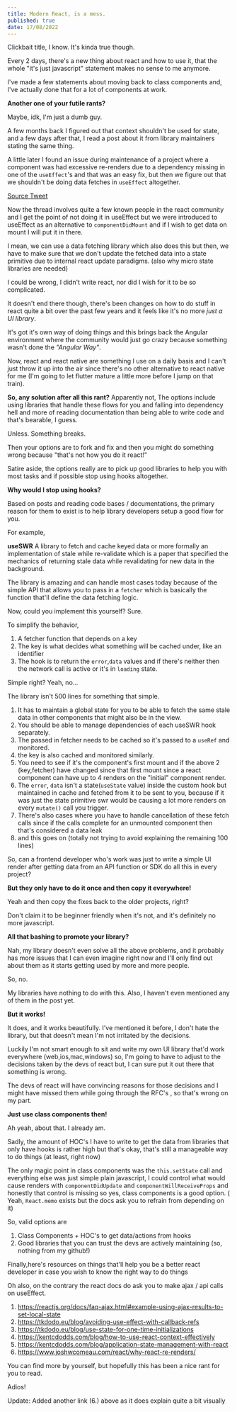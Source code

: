 ```yaml
---
title: Modern React, is a mess.
published: true
date: 17/08/2022
---
```


Clickbait title, I know. It's kinda true though.

Every 2 days, there's a new thing about react and how to use it, that the whole
"it's just javascript" statement makes no sense to me anymore.

I've made a few statements about moving back to class components and, I've
actually done that for a lot of components at work.

**Another one of your futile rants?**

Maybe, idk, I'm just a dumb guy.

A few months back I figured out that context shouldn't be used for state, and a
few days after that, I read a post about it from library maintainers stating the
same thing.

A little later I found an issue during maintenance of a project where a
component was had excessive re-renders due to a dependency missing in one of the
`useEffect`'s and that was an easy fix, but then we figure out that we shouldn't
be doing data fetches in `useEffect` altogether.

[Source Tweet](https://twitter.com/jody_lecompte/status/1526630424692269058)

Now the thread involves quite a few known people in the react community and I
get the point of not doing it in useEffect but we were introduced to useEffect
as an alternative to `componentDidMount` and if I wish to get data on mount I
will put it in there.

I mean, we can use a data fetching library which also does this but then, we
have to make sure that we don't update the fetched data into a state primitive
due to internal react update paradigms. (also why micro state libraries are
needed)

I could be wrong, I didn't write react, nor did I wish for it to be so
complicated.

It doesn't end there though, there's been changes on how to do stuff in react
quite a bit over the past few years and it feels like it's no more _just a UI
library_.

It's got it's own way of doing things and this brings back the Angular
environment where the community would just go crazy because something wasn't
done the _"Angular Way"_.

Now, react and react native are something I use on a daily basis and I can't
just throw it up into the air since there's no other alternative to react native
for me (I'm going to let flutter mature a little more before I jump on that
train).

**So, any solution after all this rant?** Apparently not, The options include
using libraries that handle these flows for you and falling into dependency hell
and more of reading documentation than being able to write code and that's
bearable, I guess.

Unless. Something breaks.

Then your options are to fork and fix and then you might do something wrong
because "that's not how you do it react!"

Satire aside, the options really are to pick up good libraries to help you with
most tasks and if possible stop using hooks altogether.

**Why would I stop using hooks?**

Based on posts and reading code bases / documentations, the primary reason for
them to exist is to help library developers setup a good flow for you.

For example,

**useSWR** A library to fetch and cache keyed data or more formally an
implementation of stale while re-validate which is a paper that specified the
mechanics of returning stale data while revalidating for new data in the
background.

The library is amazing and can handle most cases today because of the simple API
that allows you to pass in a `fetcher` which is basically the function that'll
define the data fetching logic.

Now, could you implement this yourself? Sure.

To simplify the behavior,

1. A fetcher function that depends on a key
2. The key is what decides what something will be cached under, like an
   identifier
3. The hook is to return the `error`,`data` values and if there's neither then
   the network call is active or it's in `loading` state.

Simple right? Yeah, no...

The library isn't 500 lines for something that simple.

1. It has to maintain a global state for you to be able to fetch the same stale
   data in other components that might also be in the view.
2. You should be able to manage dependencies of each useSWR hook separately.
3. The passed in fetcher needs to be cached so it's passed to a `useRef` and
   monitored.
4. the key is also cached and monitored similarly.
5. You need to see if it's the component's first mount and if the above 2
   (key,fetcher) have changed since that first mount since a react component can
   have up to 4 renders on the "initial" component render.
6. The `error`, `data` isn't a state(`useState` value) inside the custom hook
   but maintained in cache and fetched from it to be sent to you, because if it
   was just the state primitive swr would be causing a lot more renders on every
   `mutate()` call you trigger.
7. There's also cases where you have to handle cancellation of these fetch calls
   since if the calls complete for an unmounted component then that's considered
   a data leak
8. and this goes on (totally not trying to avoid explaining the remaining 100
   lines)

So, can a frontend developer who's work was just to write a simple UI render
after getting data from an API function or SDK do all this in every project?

**But they only have to do it once and then copy it everywhere!**

Yeah and then copy the fixes back to the older projects, right?

Don't claim it to be beginner friendly when it's not, and it's definitely no
more javascript.

**All that bashing to promote your library?**

Nah, my library doesn't even solve all the above problems, and it probably has
more issues that I can even imagine right now and I'll only find out about them
as it starts getting used by more and more people.

So, no.

My libraries have nothing to do with this. Also, I haven't even mentioned any of
them in the post yet.

**But it works!**

It does, and it works beautifully. I've mentioned it before, I don't hate the
library, but that doesn't mean I'm not irritated by the decisions.

Luckily I'm not smart enough to sit and write my own UI library that'd work
everywhere (web,ios,mac,windows) so, I'm going to have to adjust to the
decisions taken by the devs of react but, I can sure put it out there that
something is wrong.

The devs of react will have convincing reasons for those decisions and I might
have missed them while going through the RFC's , so that's wrong on my part.

**Just use class components then!**

Ah yeah, about that. I already am.

Sadly, the amount of HOC's I have to write to get the data from libraries that
only have hooks is rather high but that's okay, that's still a manageable way to
do things (at least, right now)

The only magic point in class components was the `this.setState` call and
everything else was just simple plain javascript, I could control what would
cause renders with `componentDidUpdate` and `componentWillReceiveProps` and
honestly that control is missing so yes, class components is a good option. (
Yeah, `React.memo` exists but the docs ask you to refrain from depending on it)

So, valid options are

1. Class Components + HOC's to get data/actions from hooks
2. Good libraries that you can trust the devs are actively maintaining (so,
   nothing from my github!)

Finally,here's resources on things that'll help you be a better react developer
in case you wish to know the right way to do things

Oh also, on the contrary the react docs do ask you to make ajax / api calls on
useEffect.

1. https://reactjs.org/docs/faq-ajax.html#example-using-ajax-results-to-set-local-state
2. https://tkdodo.eu/blog/avoiding-use-effect-with-callback-refs
3. https://tkdodo.eu/blog/use-state-for-one-time-initializations
4. https://kentcdodds.com/blog/how-to-use-react-context-effectively
5. https://kentcdodds.com/blog/application-state-management-with-react
6. https://www.joshwcomeau.com/react/why-react-re-renders/

You can find more by yourself, but hopefully this has been a nice rant for you
to read.

Adios!

Update: Added another link (6.) above as it does explain quite a bit visually
